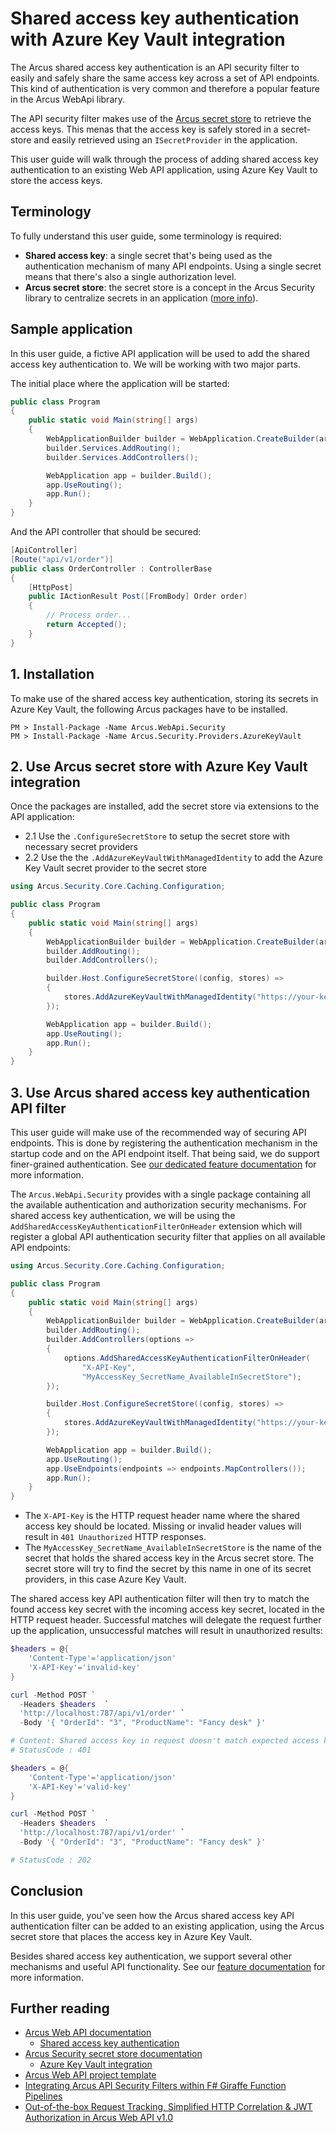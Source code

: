# Shared access key authentication with Azure Key Vault integration
The Arcus shared access key authentication is an API security filter to easily and safely share the same access key across a set of API endpoints. This kind of authentication is very common and therefore a popular feature in the Arcus WebApi library.

The API security filter makes use of the [Arcus secret store](https://security.arcus-azure.net/features/secret-store) to retrieve the access keys. This menas that the access key is safely stored in a secret-store and easily retrieved using an `ISecretProvider` in the application.

This user guide will walk through the process of adding shared access key authentication to an existing Web API application, using Azure Key Vault to store the access keys.

## Terminology
To fully understand this user guide, some terminology is required:
* **Shared access key**: a single secret that's being used as the authentication mechanism of many API endpoints. Using a single secret means that there's also a single authorization level.
* **Arcus secret store**: the secret store is a concept in the Arcus Security library to centralize secrets in an application ([more info](https://security.arcus-azure.net/features/secret-store)).

## Sample application
In this user guide, a fictive API application will be used to add the shared access key authentication to. We will be working with two major parts.

The initial place where the application will be started:
```csharp
public class Program
{
    public static void Main(string[] args)
    {
        WebApplicationBuilder builder = WebApplication.CreateBuilder(args);
        builder.Services.AddRouting();
        builder.Services.AddControllers();

        WebApplication app = builder.Build();
        app.UseRouting();
        app.Run();
    }
}
```

And the API controller that should be secured:
```csharp
[ApiController]
[Route("api/v1/order")]
public class OrderController : ControllerBase
{
    [HttpPost]
    public IActionResult Post([FromBody] Order order)
    {
        // Process order...
        return Accepted();
    }
}
```

## 1. Installation
To make use of the shared access key authentication, storing its secrets in Azure Key Vault, the following Arcus packages have to be installed.
```shell
PM > Install-Package -Name Arcus.WebApi.Security
PM > Install-Package -Name Arcus.Security.Providers.AzureKeyVault
```

## 2. Use Arcus secret store with Azure Key Vault integration
Once the packages are installed, add the secret store via extensions to the API application: 
* 2.1 Use the `.ConfigureSecretStore` to setup the secret store with necessary secret providers 
* 2.2 Use the the `.AddAzureKeyVaultWithManagedIdentity` to add the Azure Key Vault secret provider to the secret store

```csharp
using Arcus.Security.Core.Caching.Configuration;

public class Program
{
    public static void Main(string[] args)
    {
        WebApplicationBuilder builder = WebApplication.CreateBuilder(args);
        builder.AddRouting();
        builder.AddControllers();

        builder.Host.ConfigureSecretStore((config, stores) =>
        {
            stores.AddAzureKeyVaultWithManagedIdentity("https://your-key.vault.azure.net", CacheConfiguration.Default);
        });

        WebApplication app = builder.Build();
        app.UseRouting();
        app.Run();
    }
}
```

## 3. Use Arcus shared access key authentication API filter
This user guide will make use of the recommended way of securing API endpoints. This is done by registering the authentication mechanism in the startup code and on the API endpoint itself. That being said, we do support finer-grained authentication. See [our dedicated feature documentation](https://webapi.arcus-azure.net/features/security/auth/shared-access-key) for more information.

The `Arcus.WebApi.Security` provides with a single package containing all the available authentication and authorization security mechanisms. For shared access key authentication, we will be using the `AddSharedAccessKeyAuthenticationFilterOnHeader` extension which will register a global API authentication security filter that applies on all available API endpoints:
```csharp
using Arcus.Security.Core.Caching.Configuration;

public class Program
{
    public static void Main(string[] args)
    {
        WebApplicationBuilder builder = WebApplication.CreateBuilder(args);
        builder.AddRouting();
        builder.AddControllers(options =>
        {
            options.AddSharedAccessKeyAuthenticationFilterOnHeader(
                "X-API-Key",
                "MyAccessKey_SecretName_AvailableInSecretStore");
        });

        builder.Host.ConfigureSecretStore((config, stores) =>
        {
            stores.AddAzureKeyVaultWithManagedIdentity("https://your-key.vault.azure.net", CacheConfiguration.Default);
        });

        WebApplication app = builder.Build();
        app.UseRouting();
        app.UseEndpoints(endpoints => endpoints.MapControllers());
        app.Run();
    }
}
```

* The `X-API-Key` is the HTTP request header name where the shared access key should be located. Missing or invalid header values will result in `401 Unauthorized` HTTP responses.
* The `MyAccessKey_SecretName_AvailableInSecretStore` is the name of the secret that holds the shared access key in the Arcus secret store. The secret store will try to find the secret by this name in one of its secret providers, in this case Azure Key Vault.

The shared access key API authentication filter will then try to match the found access key secret with the incoming access key secret, located in the HTTP request header. Successful matches will delegate the request further up the application, unsuccessful matches will result in unauthorized results:
```powershell
$headers = @{
    'Content-Type'='application/json'
    'X-API-Key'='invalid-key'
}

curl -Method POST `
  -Headers $headers  `
  'http://localhost:787/api/v1/order' `
  -Body '{ "OrderId": "3", "ProductName": "Fancy desk" }'

# Content: Shared access key in request doesn't match expected access key
# StatusCode : 401

$headers = @{
    'Content-Type'='application/json'
    'X-API-Key'='valid-key'
}

curl -Method POST `
  -Headers $headers  `
  'http://localhost:787/api/v1/order' `
  -Body '{ "OrderId": "3", "ProductName": "Fancy desk" }'

# StatusCode : 202
```

## Conclusion
In this user guide, you've seen how the Arcus shared access key API authentication filter can be added to an existing application, using the Arcus secret store that places the access key in Azure Key Vault.

Besides shared access key authentication, we support several other mechanisms and useful API functionality. See our [feature documentation](https://webapi.arcus-azure.net/) for more information.

## Further reading
* [Arcus Web API documentation](https://webapi.arcus-azure.net/)
  * [Shared access key authentication](https://webapi.arcus-azure.net/features/security/auth/shared-access-key)
* [Arcus Security secret store documentation](https://security.arcus-azure.net/features/secret-store)
  * [Azure Key Vault integration](https://security.arcus-azure.net/features/secret-store/provider/key-vault)
* [Arcus Web API project template](https://templates.arcus-azure.net/features/web-api-template)
* [Integrating Arcus API Security Filters within F# Giraffe Function Pipelines](https://www.codit.eu/blog/arcus-api-security-filters-giraffe-function-pipelines/)
* [Out-of-the-box Request Tracking, Simplified HTTP Correlation & JWT Authorization in Arcus Web API v1.0](https://www.codit.eu/blog/out-of-the-box-request-tracking-simplified-http-correlation-jwt-authorization-in-arcus-web-api-v1-0/)